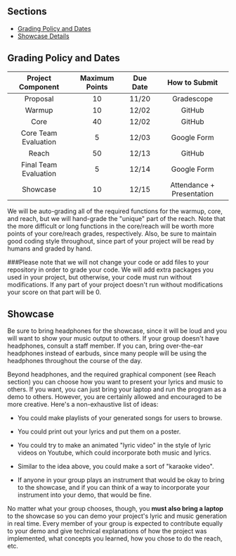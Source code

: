## Sections

- [Grading Policy and Dates](#grading-policy-and-dates)
- [Showcase Details](#showcase)

## Grading Policy and Dates

| Project Component   | Maximum Points | Due Date | How to Submit |
|:-------------------:|:--------------:|:--------:|:-------------:|
|Proposal             |      10         |  11/20   | Gradescope |
|Warmup               |      10        |   12/02  |GitHub         |
|Core                 |      40        |    12/02   |GitHub         |
|Core Team Evaluation |      5         |    12/03   |Google Form        |
|Reach                |      50        |     12/13    |GitHub         |
|Final Team Evaluation|      5         |     12/14    |Google Form        |
|Showcase             |      10        |    12/15     |Attendance + Presentation     |

We will be auto-grading all of the required functions for the warmup, core, and reach, but we will hand-grade the "unique" part of the reach. Note that the more difficult or long functions in the core/reach will be worth more points of your core/reach grades, respectively. Also, be sure to maintain good coding style throughout, since part of your project will be read by humans and graded by hand.

###Please note that we will not change your code or add files to your repository in order to grade your code. We will add extra packages you used in your project, but otherwise, your code must run without modifications. If any part of your project doesn't run without modifications your score on that part will be 0.

## Showcase

Be sure to bring headphones for the showcase, since it will be loud and you will want to show your music output to others. If your group doesn't have headphones, consult a staff member. If you can, bring over-the-ear headphones instead of earbuds, since many people will be using the headphones throughout the course of the day.

Beyond headphones, and the required graphical component (see Reach section) you can choose how you want to present your lyrics and music to others. If you want, you can just bring your laptop and run the program as a demo to others. However, you are certainly allowed and encouraged to be more creative. Here's a non-exhaustive list of ideas:

- You could make playlists of your generated songs for users to browse.

- You could print out your lyrics and put them on a poster.

- You could try to make an animated "lyric video" in the style of lyric videos on Youtube, which could incorporate both music and lyrics. 

- Similar to the idea above, you could make a sort of "karaoke video".

- If anyone in your group plays an instrument that would be okay to bring to the showcase, and if you can think of a way to incorporate your instrument into your demo, that would be fine. 

No matter what your group chooses, though, you **must also bring a laptop** to the showcase so you can demo your project's lyric and music generation in real time. Every member of your group is expected to contribute equally to your demo and give technical explanations of how the project was implemented, what concepts you learned, how you chose to do the reach, etc.
